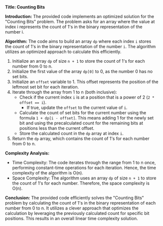 **Title: Counting Bits**

**Introduction:**
The provided code implements an optimized solution for the "Counting Bits" problem. The problem asks for an array where the value at index i represents the count of 1's in the binary representation of the number i.

**Algorithm:**
The code aims to build an array `dp` where each index `i` stores the count of 1's in the binary representation of the number `i`. The algorithm utilizes an optimized approach to calculate this efficiently.

1. Initialize an array `dp` of size `n + 1` to store the count of 1's for each number from 0 to n.
2. Initialize the first value of the array `dp[0]` to 0, as the number 0 has no set bits.
3. Initialize an `offset` variable to 1. This offset represents the position of the leftmost set bit for each iteration.
4. Iterate through the array from 1 to n (both inclusive):
   - Check if the current index `i` is at a position that is a power of 2 (`2 * offset == i`).
     - If true, update the `offset` to the current value of `i`.
   - Calculate the count of set bits for the current number using the formula `1 + dp[i - offset]`. This means adding 1 for the newly set bit and using the precalculated count for the remaining bits at positions less than the current offset.
   - Store the calculated count in the `dp` array at index `i`.
5. Return the `dp` array, which contains the count of 1's for each number from 0 to n.

**Complexity Analysis:**
- Time Complexity: The code iterates through the range from 1 to n once, performing constant-time operations for each iteration. Hence, the time complexity of the algorithm is O(n).
- Space Complexity: The algorithm uses an array `dp` of size `n + 1` to store the count of 1's for each number. Therefore, the space complexity is O(n).

**Conclusion:**
The provided code efficiently solves the "Counting Bits" problem by calculating the count of 1's in the binary representation of each number from 0 to n. It utilizes a clever approach that optimizes the calculation by leveraging the previously calculated count for specific bit positions. This results in an overall linear time complexity solution.